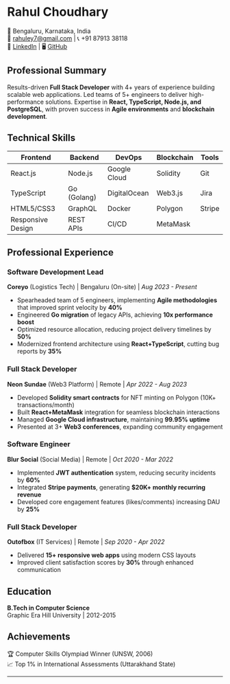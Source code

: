 # **Rahul Choudhary**  
📍 Bengaluru, Karnataka, India  
📧 rahuley7@gmail.com | 📞 +91 87913 38118  
🔗 [LinkedIn](https://www.linkedin.com/in/rhlc/) | 🖥️ [GitHub](https://github.com/rhlc)  

## **Professional Summary**  
Results-driven **Full Stack Developer** with 4+ years of experience building scalable web applications. Led teams of 5+ engineers to deliver high-performance solutions. Expertise in **React, TypeScript, Node.js, and PostgreSQL**, with proven success in **Agile environments** and **blockchain development**.

## **Technical Skills**  
| **Frontend** | **Backend** | **DevOps** | **Blockchain** | **Tools** |
|--------------|-------------|------------|----------------|-----------|
| React.js | Node.js | Google Cloud | Solidity | Git |
| TypeScript | Go (Golang) | DigitalOcean | Web3.js | Jira |
| HTML5/CSS3 | GraphQL | Docker | Polygon | Stripe |
| Responsive Design | REST APIs | CI/CD | MetaMask | |

## **Professional Experience**  

### **Software Development Lead**  
**Coreyo** (Logistics Tech) | Bengaluru (On-site) | *Aug 2023 - Present*  
- Spearheaded team of 5 engineers, implementing **Agile methodologies** that improved sprint velocity by **40%**  
- Engineered **Go migration** of legacy APIs, achieving **10x performance boost**  
- Optimized resource allocation, reducing project delivery timelines by **50%**  
- Modernized frontend architecture using **React+TypeScript**, cutting bug reports by **35%**  

### **Full Stack Developer**  
**Neon Sundae** (Web3 Platform) | Remote | *Apr 2022 - Aug 2023*  
- Developed **Solidity smart contracts** for NFT minting on Polygon (10K+ transactions/month)  
- Built **React+MetaMask** integration for seamless blockchain interactions  
- Managed **Google Cloud infrastructure**, maintaining **99.95% uptime**  
- Presented at 3+ **Web3 conferences**, expanding community engagement  

### **Software Engineer**  
**Blur Social** (Social Media) | Remote | *Oct 2020 - Mar 2022*  
- Implemented **JWT authentication** system, reducing security incidents by **60%**  
- Integrated **Stripe payments**, generating **$20K+ monthly recurring revenue**  
- Developed core engagement features (likes/comments) increasing DAU by **25%**  

### **Full Stack Developer**  
**Outofbox** (IT Services) | Remote | *Sep 2020 - Apr 2022*  
- Delivered **15+ responsive web apps** using modern CSS layouts  
- Improved client satisfaction scores by **30%** through enhanced communication  

## **Education**  
**B.Tech in Computer Science**  
Graphic Era Hill University | 2012-2015  

## **Achievements**  
🏆 Computer Skills Olympiad Winner (UNSW, 2006)  
📈 Top 1% in International Assessments (Uttarakhand State)  

---
